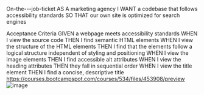 On-the---job-ticket
AS A marketing agency
I WANT a codebase that follows accessibility standards
SO THAT our own site is optimized for search engines

Acceptance Criteria
GIVEN a webpage meets accessibility standards
WHEN I view the source code
THEN I find semantic HTML elements
WHEN I view the structure of the HTML elements
THEN I find that the elements follow a logical structure independent of styling and positioning
WHEN I view the image elements
THEN I find accessible alt attributes
WHEN I view the heading attributes
THEN they fall in sequential order
WHEN I view the title element
THEN I find a concise, descriptive title
https://courses.bootcampspot.com/courses/534/files/453908/preview
![image](https://user-images.githubusercontent.com/77228546/123020836-8da7b480-d398-11eb-8592-3d16a8abce11.png)
